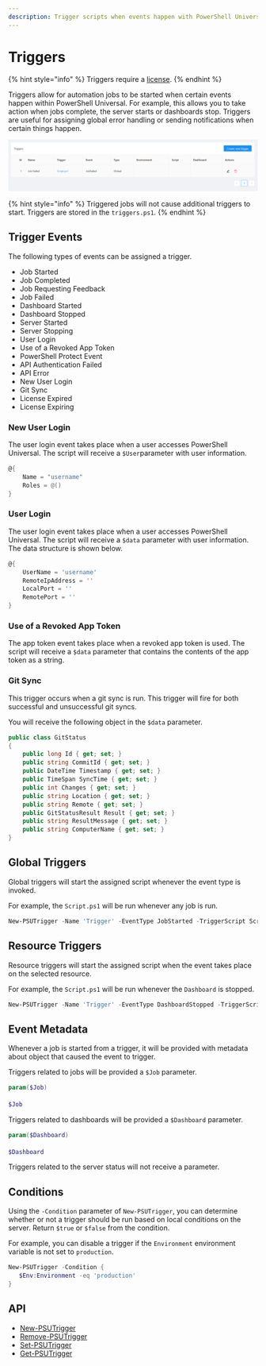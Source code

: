 ```yaml
---
description: Trigger scripts when events happen with PowerShell Universal.
---
```


# Triggers

{% hint style="info" %}
Triggers require a [license](https://ironmansoftware.com/pricing/powershell-universal).
{% endhint %}

Triggers allow for automation jobs to be started when certain events happen within PowerShell Universal. For example, this allows you to take action when jobs complete, the server starts or dashboards stop. Triggers are useful for assigning global error handling or sending notifications when certain things happen.

![](<../.gitbook/assets/image (441).png>)

{% hint style="info" %}
Triggered jobs will not cause additional triggers to start. Triggers are stored in the `triggers.ps1`.
{% endhint %}

## Trigger Events

The following types of events can be assigned a trigger.

* Job Started
* Job Completed
* Job Requesting Feedback
* Job Failed
* Dashboard Started
* Dashboard Stopped
* Server Started
* Server Stopping
* User Login
* Use of a Revoked App Token
* PowerShell Protect Event
* API Authentication Failed
* API Error
* New User Login
* Git Sync
* License Expired
* License Expiring

### New User Login

The user login event takes place when a user accesses PowerShell Universal. The script will receive a `$User`parameter with user information.&#x20;

```powershell
@{
    Name = "username"
    Roles = @()
}
```

### User Login

The user login event takes place when a user accesses PowerShell Universal. The script will receive a `$data` parameter with user information. The data structure is shown below.

```powershell
@{
    UserName = 'username'
    RemoteIpAddress = ''
    LocalPort = ''
    RemotePort = ''
}
```

### Use of a Revoked App Token

The app token event takes place when a revoked app token is used. The script will receive a `$data` parameter that contains the contents of the app token as a string.

### Git Sync

This trigger occurs when a git sync is run. This trigger will fire for both successful and unsuccessful git syncs.&#x20;

You will receive the following object in the `$data` parameter.&#x20;

```csharp
public class GitStatus 
{
    public long Id { get; set; }
    public string CommitId { get; set; }
    public DateTime Timestamp { get; set; }
    public TimeSpan SyncTime { get; set; }
    public int Changes { get; set; }
    public string Location { get; set; }
    public string Remote { get; set; }
    public GitStatusResult Result { get; set; }
    public string ResultMessage { get; set; }
    public string ComputerName { get; set; }
}
```

## Global Triggers

Global triggers will start the assigned script whenever the event type is invoked.

For example, the `Script.ps1` will be run whenever any job is run.

```powershell
New-PSUTrigger -Name 'Trigger' -EventType JobStarted -TriggerScript Script.ps1
```

## Resource Triggers

Resource triggers will start the assigned script when the event takes place on the selected resource.

For example, the `Script.ps1` will be run whenever the `Dashboard` is stopped.

```powershell
New-PSUTrigger -Name 'Trigger' -EventType DashboardStopped -TriggerScript Script.ps1 -Dashboard 'Dashboard'
```

## Event Metadata

Whenever a job is started from a trigger, it will be provided with metadata about object that caused the event to trigger.

Triggers related to jobs will be provided a `$Job` parameter.

```powershell
param($Job)

$Job
```

Triggers related to dashboards will be provided a `$Dashboard` parameter.

```powershell
param($Dashboard)

$Dashboard
```

Triggers related to the server status will not receive a parameter.

## Conditions

Using the `-Condition` parameter of `New-PSUTrigger`, you can determine whether or not a trigger should be run based on local conditions on the server. Return `$true` or `$false` from the condition.

For example, you can disable a trigger if the `Environment` environment variable is not set to `production`.&#x20;

```powershell
New-PSUTrigger -Condition {
   $Env:Environment -eq 'production'
}
```

## API

* [New-PSUTrigger](https://github.com/ironmansoftware/universal-docs/blob/master/cmdlets/New-PSUTrigger.txt)
* [Remove-PSUTrigger](https://github.com/ironmansoftware/universal-docs/blob/master/cmdlets/Remove-PSUTrigger.txt)
* [Set-PSUTrigger](https://github.com/ironmansoftware/universal-docs/blob/master/cmdlets/Set-PSUTrigger.txt)
* [Get-PSUTrigger](https://github.com/ironmansoftware/universal-docs/blob/master/cmdlets/Get-PSUTrigger.txt)
